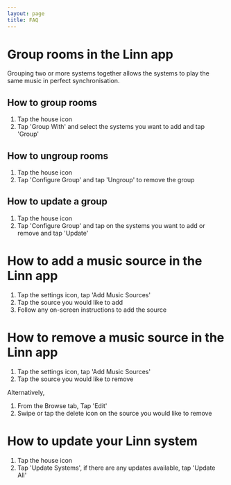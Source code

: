 ```yaml
---
layout: page
title: FAQ
---
```


# Group rooms in the Linn app

Grouping two or more systems together allows the systems to play the same music in perfect synchronisation.

## How to group rooms

1. Tap the house icon
2. Tap 'Group With' and select the systems you want to add and tap 'Group'

## How to ungroup rooms

1. Tap the house icon
2. Tap 'Configure Group' and tap 'Ungroup' to remove the group

## How to update a group

1. Tap the house icon
2. Tap 'Configure Group' and tap on the systems you want to add or remove and tap 'Update'

# How to add a music source in the Linn app

1. Tap the settings icon, tap 'Add Music Sources'
2. Tap the source you would like to add
3. Follow any on-screen instructions to add the source

# How to remove a music source in the Linn app

1. Tap the settings icon, tap 'Add Music Sources'
2. Tap the source you would like to remove

Alternatively,

1. From the Browse tab, Tap 'Edit'
2. Swipe or tap the delete icon on the source you would like to remove

# How to update your Linn system

1. Tap the house icon
2. Tap 'Update Systems', if there are any updates available, tap 'Update All'